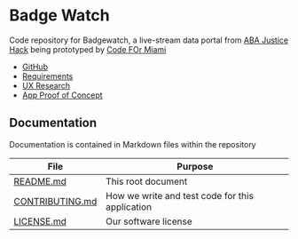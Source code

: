 # Badge Watch

Code repository for Badgewatch, a live-stream data portal from
[ABA Justice Hack](https://www.abajusticehack.org/badgewatchg) being prototyped by [Code FOr Miami](https://www.codeformiami.com)

* [GitHub](https://github.com/HiGregory/BadgeWatchPrototype)
* [Requirements](https://docs.google.com/document/d/1I1_FcCZHoDbR5MEixw9z3RtooUgugUlc1HcrHhcW_Tk/edit?usp=sharing)
* [UX Research](https://docs.google.com/document/d/1I1_FcCZHoDbR5MEixw9z3RtooUgugUlc1HcrHhcW_Tk/edit?usp=sharing)
* [App Proof of Concept](https://marvelapp.com/befa164/screen/56545934)

## Documentation

Documentation is contained in Markdown files within the repository

| File          | Purpose |
| ------------- | -----------|
| [README.md](README.md) | This root document |
| [CONTRIBUTING.md](CONTRIBUTING.md) | How we write and test code for this application |
| [LICENSE.md](LICENSE.md) | Our software license |
